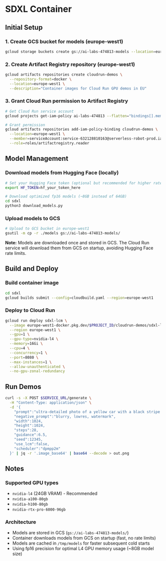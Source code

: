 # SDXL Container

## Initial Setup

### 1. Create GCS bucket for models (europe-west1)

```sh
gcloud storage buckets create gs://ai-labs-474813-models --location=europe-west1
```

### 2. Create Artifact Registry repository (europe-west1)

```sh
gcloud artifacts repositories create cloudrun-demos \
  --repository-format=docker \
  --location=europe-west1 \
  --description="Container images for Cloud Run GPU demos in EU"
```

### 3. Grant Cloud Run permission to Artifact Registry

```sh
# Get Cloud Run service account
gcloud projects get-iam-policy ai-labs-474813 --flatten="bindings[].members" --filter="bindings.role:roles/run.serviceAgent" --format="value(bindings.members)"

# Grant permission
gcloud artifacts repositories add-iam-policy-binding cloudrun-demos \
  --location=europe-west1 \
  --member=serviceAccount:service-632128810163@serverless-robot-prod.iam.gserviceaccount.com \
  --role=roles/artifactregistry.reader
```

## Model Management

### Download models from Hugging Face (locally)

```sh
# Set your Hugging Face token (optional but recommended for higher rate limits)
export HF_TOKEN=hf_your_token_here

# Download optimized fp16 models (~8GB instead of 64GB)
cd sdxl
python3 download_models.py
```

### Upload models to GCS

```sh
# Upload to GCS bucket in europe-west1
gsutil -m cp -r ./models gs://ai-labs-474813-models/
```

**Note:** Models are downloaded once and stored in GCS. The Cloud Run service will download them from GCS on startup, avoiding Hugging Face rate limits.

## Build and Deploy

### Build container image

```sh
cd sdxl
gcloud builds submit --config=cloudbuild.yaml --region=europe-west1
```

### Deploy to Cloud Run

```sh
gcloud run deploy sdxl-lcm \
  --image europe-west1-docker.pkg.dev/$PROJECT_ID/cloudrun-demos/sdxl-lcm:latest \
  --region europe-west1 \
  --gpu=1 \
  --gpu-type=nvidia-l4 \
  --memory=16Gi \
  --cpu=4 \
  --concurrency=1 \
  --port=8080 \
  --max-instances=1 \
  --allow-unauthenticated \
  --no-gpu-zonal-redundancy
```

## Run Demos

``` sh
curl -s -X POST $SERVICE_URL/generate \
  -H "Content-Type: application/json" \
  -d '{
    "prompt":"ultra-detailed photo of a yellow car with a black stripe on a mountain road at sunrise",
    "negative_prompt":"blurry, lowres, watermark",
    "width":1024,
    "height":1024,
    "steps":28,
    "guidance":6.5,
    "seed":12345,
    "use_lcm":false,
    "scheduler":"dpmpp2m"
  }' | jq -r '.image_base64' | base64 --decode > out.png
```

## Notes

### Supported GPU types

- `nvidia-l4` (24GB VRAM) - Recommended
- `nvidia-a100-80gb`
- `nvidia-h100-80gb`
- `nvidia-rtx-pro-6000-96gb`

### Architecture

- Models are stored in GCS (`gs://ai-labs-474813-models/`)
- Container downloads models from GCS on startup (fast, no rate limits)
- Models are cached in `/tmp/models` for faster subsequent cold starts
- Using fp16 precision for optimal L4 GPU memory usage (~8GB model size)
